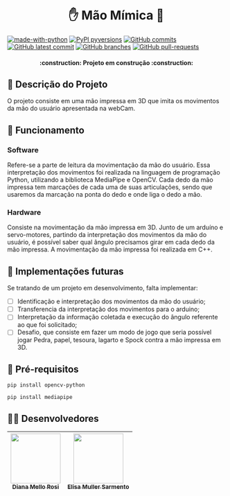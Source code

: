 <h1 align= "center"> ✋ Mão Mímica 🤖 </h1>

[![made-with-python](https://img.shields.io/badge/Made%20with-Python-1f425f.svg)](https://www.python.org/)
[![PyPI pyversions](https://img.shields.io/pypi/pyversions/ansicolortags.svg)](https://pypi.python.org/pypi/ansicolortags/)
[![GitHub commits](https://badgen.net/github/commits/erufes/mao-mimica)](https://GitHub.com/erufes/mao-mimica/commit/)
[![GitHub latest commit](https://badgen.net/github/last-commit/erufes/mao-mimica)](https://GitHub.com/erufes/mao-mimica/commit/)
[![GitHub branches](https://badgen.net/github/branches/erufes/mao-mimica)](https://github.com/erufes/mao-mimica/)
[![GitHub pull-requests](https://img.shields.io/github/issues-pr/erufes/mao-mimica)](https://GitHub.com/erufes/mao-mimica/pull/)

<h4 align="center"> 
    :construction:  Projeto em construção  :construction:
</h4>

## 📝 Descrição do Projeto
O projeto consiste em uma mão impressa em 3D que imita os movimentos da mão do usuário apresentada na webCam.

## 👾 Funcionamento
### Software
Refere-se a parte de leitura da movimentação da mão do usuário. Essa interpretação dos movimentos foi realizada na linguagem de programação Python, utilizando a biblioteca MediaPipe e OpenCV. Cada dedo da mão impressa tem 
marcações de cada uma de suas articulações, sendo que usaremos da marcação na ponta do dedo e onde liga o dedo a mão.
### Hardware
Consiste na movimentação da mão impressa em 3D. Junto de um arduíno e servo-motores, partindo da interpretação dos movimentos da mão do usuário, é possível saber qual ângulo precisamos girar em cada dedo da mão impressa.
A movimentação da mão impressa foi realizada em C++.

## 🔨 Implementações futuras
Se tratando de um projeto em desenvolvimento, falta implementar:
- [ ] Identificação e interpretação dos movimentos da mão do usuário;
- [ ] Transferencia da interpretação dos movimentos para o arduino;
- [ ] Interpretação da informação coletada e execução do ângulo referente ao que foi solicitado;
- [ ] Desafio, que consiste em fazer um modo de jogo que seria possível jogar Pedra, papel, tesoura, lagarto e Spock contra a mão impressa em 3D. 
 
## 📌 Pré-requisitos
`pip install opencv-python`

`pip install mediapipe`

## 👩‍💻 Desenvolvedores
| [<img loading="lazy" src="https://avatars.githubusercontent.com/u/136736744?v=4" width=115><br><sub>Diana Mello Rosi</sub>](https://github.com/dianamross) |  [<img loading="lazy" src="https://avatars.githubusercontent.com/u/136653897?v=4" width=115><br><sub>Elisa Muller Sarmento</sub>](https://github.com/BeWSM) |
| :---: | :---: |
